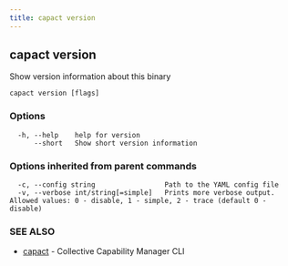 ```yaml
---
title: capact version
---
```


## capact version

Show version information about this binary

```
capact version [flags]
```

### Options

```
  -h, --help    help for version
      --short   Show short version information
```

### Options inherited from parent commands

```
  -c, --config string                 Path to the YAML config file
  -v, --verbose int/string[=simple]   Prints more verbose output. Allowed values: 0 - disable, 1 - simple, 2 - trace (default 0 - disable)
```

### SEE ALSO

* [capact](capact.md)	 - Collective Capability Manager CLI

